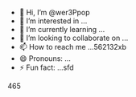 - 👋 Hi, I’m @wer3Ppop
- 👀 I’m interested in ...
- 🌱 I’m currently learning ...
- 💞️ I’m looking to collaborate on ...
- 📫 How to reach me ...562132xb
- 😄 Pronouns: ...
- ⚡ Fun fact: ...sfd

<!---jl456asd
wer3Ppop/wer3Ppop is a ✨ special ✨ repository because its `README.md` (this file) appears on your GitHub profile.
You can click the Preview link to take a look at your changes.
--->465
